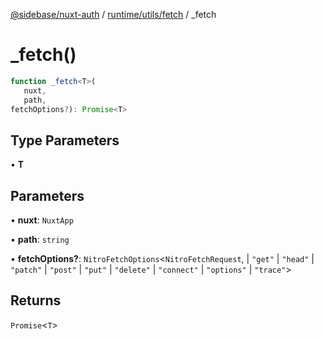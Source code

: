 [@sidebase/nuxt-auth](../../../../index.md) / [runtime/utils/fetch](../index.md) / \_fetch

# \_fetch()

```ts
function _fetch<T>(
   nuxt, 
   path, 
fetchOptions?): Promise<T>
```

## Type Parameters

• **T**

## Parameters

• **nuxt**: `NuxtApp`

• **path**: `string`

• **fetchOptions?**: `NitroFetchOptions`\<`NitroFetchRequest`, 
  \| `"get"`
  \| `"head"`
  \| `"patch"`
  \| `"post"`
  \| `"put"`
  \| `"delete"`
  \| `"connect"`
  \| `"options"`
  \| `"trace"`\>

## Returns

`Promise`\<`T`\>
